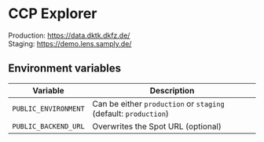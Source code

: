 # CCP Explorer

Production: https://data.dktk.dkfz.de/  
Staging: https://demo.lens.samply.de/

## Environment variables

| Variable                | Description                                                                                    |
| ----------------------- | ---------------------------------------------------------------------------------------------- |
| `PUBLIC_ENVIRONMENT`    | Can be either `production` or `staging` (default: `production`)                                |
| `PUBLIC_BACKEND_URL`    | Overwrites the Spot URL (optional)                                                             |
